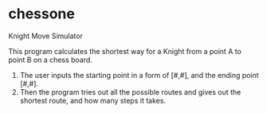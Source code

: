 # chessone
Knight Move Simulator

This program calculates the shortest way for a Knight from a point A to point B on a chess board.

1. The user inputs the starting point in a form of [#,#], and the ending point [#,#].
2. Then the program tries out all the possible routes and gives out the shortest route, and how many steps it takes.



